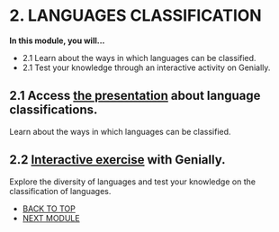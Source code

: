# 2. LANGUAGES CLASSIFICATION

**In this module, you will...**

- 2.1 Learn about the ways in which languages can be classified. 
- 2.1 Test your knowledge through an interactive activity on
  Genially.


## 2.1 Access [the presentation](http://cosmozonas.github.io/02-M.LANGUAGE_CLASSIFICATIONS/presentation_languages/index.html) about language classifications.

Learn about the ways in which languages can be classified. 

## 2.2 [Interactive exercise](https://view.genially.com/664c6fd37338e60014f696c6/interactive-content-world-map-languages) with Genially.

Explore the diversity of languages and test your knowledge on the classification of languages. 


- [BACK TO TOP](README.md)
- [NEXT MODULE](/03-M.GREETINGS/)
 